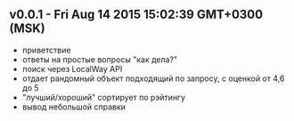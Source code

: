 v0.0.1 - Fri Aug 14 2015 15:02:39 GMT+0300 (MSK)
-------------------------------------------------

- приветствие
- ответы на простые вопросы "как дела?"
- поиск через LocalWay API
- отдает рандомный объект подходящий по запросу, с оценкой от 4,6 до 5
- "лучший/хороший" сортирует по рэйтингу
- вывод небольшой справки
